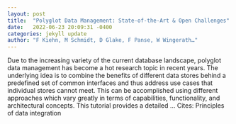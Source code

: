 ```yaml
---
layout: post
title:  "Polyglot Data Management: State-of-the-Art & Open Challenges"
date:   2022-06-23 20:09:31 -0400
categories: jekyll update
author: "F Kiehn, M Schmidt, D Glake, F Panse, W Wingerath…"
---
```

Due to the increasing variety of the current database landscape, polyglot data management has become a hot research topic in recent years. The underlying idea is to combine the benefits of different data stores behind a predefined set of common interfaces and thus address use cases that individual stores cannot meet. This can be accomplished using different approaches which vary greatly in terms of capabilities, functionality, and architectural concepts. This tutorial provides a detailed …
Cites: ‪Principles of data integration‬  